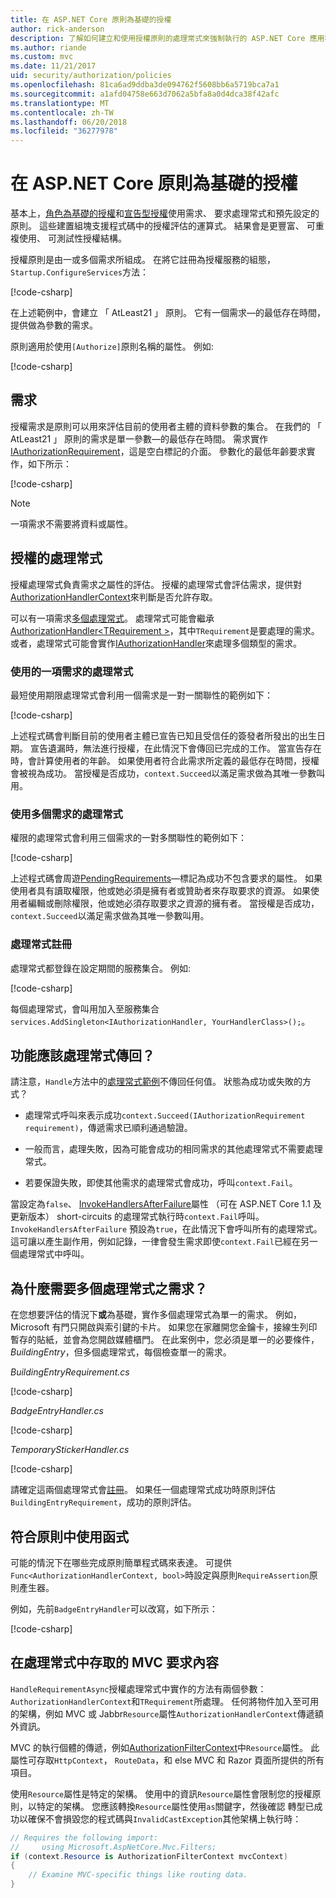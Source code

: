```yaml
---
title: 在 ASP.NET Core 原則為基礎的授權
author: rick-anderson
description: 了解如何建立和使用授權原則的處理常式來強制執行的 ASP.NET Core 應用程式中的授權需求。
ms.author: riande
ms.custom: mvc
ms.date: 11/21/2017
uid: security/authorization/policies
ms.openlocfilehash: 81ca6ad9ddba3de094762f5608bb6a5719bca7a1
ms.sourcegitcommit: a1afd04758e663d7062a5bfa8a0d4dca38f42afc
ms.translationtype: MT
ms.contentlocale: zh-TW
ms.lasthandoff: 06/20/2018
ms.locfileid: "36277978"
---
```

# <a name="policy-based-authorization-in-aspnet-core"></a>在 ASP.NET Core 原則為基礎的授權

基本上，[角色為基礎的授權](xref:security/authorization/roles)和[宣告型授權](xref:security/authorization/claims)使用需求、 要求處理常式和預先設定的原則。 這些建置組塊支援程式碼中的授權評估的運算式。 結果會是更豐富、 可重複使用、 可測試性授權結構。

授權原則是由一或多個需求所組成。 在將它註冊為授權服務的組態，`Startup.ConfigureServices`方法：

[!code-csharp[](policies/samples/PoliciesAuthApp1/Startup.cs?range=40-41,50-55,63,72)]

在上述範例中，會建立 「 AtLeast21 」 原則。 它有一個需求&mdash;的最低存在時間，提供做為參數的需求。

原則適用於使用`[Authorize]`原則名稱的屬性。 例如: 

[!code-csharp[](policies/samples/PoliciesAuthApp1/Controllers/AlcoholPurchaseController.cs?name=snippet_AlcoholPurchaseControllerClass&highlight=4)]

## <a name="requirements"></a>需求

授權需求是原則可以用來評估目前的使用者主體的資料參數的集合。 在我們的 「 AtLeast21 」 原則的需求是單一參數&mdash;的最低存在時間。 需求實作[IAuthorizationRequirement](/dotnet/api/microsoft.aspnetcore.authorization.iauthorizationrequirement)，這是空白標記的介面。 參數化的最低年齡要求實作，如下所示：

[!code-csharp[](policies/samples/PoliciesAuthApp1/Services/Requirements/MinimumAgeRequirement.cs?name=snippet_MinimumAgeRequirementClass)]

> [!NOTE]
> 一項需求不需要將資料或屬性。

<a name="security-authorization-policies-based-authorization-handler"></a>

## <a name="authorization-handlers"></a>授權的處理常式

授權處理常式負責需求之屬性的評估。 授權的處理常式會評估需求，提供對[AuthorizationHandlerContext](/dotnet/api/microsoft.aspnetcore.authorization.authorizationhandlercontext)來判斷是否允許存取。

可以有一項需求[多個處理常式](#security-authorization-policies-based-multiple-handlers)。 處理常式可能會繼承[AuthorizationHandler\<TRequirement >](/dotnet/api/microsoft.aspnetcore.authorization.authorizationhandler-1)，其中`TRequirement`是要處理的需求。 或者，處理常式可能會實作[IAuthorizationHandler](/dotnet/api/microsoft.aspnetcore.authorization.iauthorizationhandler)來處理多個類型的需求。

### <a name="use-a-handler-for-one-requirement"></a>使用的一項需求的處理常式

<a name="security-authorization-handler-example"></a>

最短使用期限處理常式會利用一個需求是一對一關聯性的範例如下：

[!code-csharp[](policies/samples/PoliciesAuthApp1/Services/Handlers/MinimumAgeHandler.cs?name=snippet_MinimumAgeHandlerClass)]

上述程式碼會判斷目前的使用者主體已宣告已知且受信任的簽發者所發出的出生日期。 宣告遺漏時，無法進行授權，在此情況下會傳回已完成的工作。 當宣告存在時，會計算使用者的年齡。 如果使用者符合此需求所定義的最低存在時間，授權會被視為成功。 當授權是否成功，`context.Succeed`以滿足需求做為其唯一參數叫用。

### <a name="use-a-handler-for-multiple-requirements"></a>使用多個需求的處理常式

權限的處理常式會利用三個需求的一對多關聯性的範例如下：

[!code-csharp[](policies/samples/PoliciesAuthApp1/Services/Handlers/PermissionHandler.cs?name=snippet_PermissionHandlerClass)]

上述程式碼會周遊[PendingRequirements](/dotnet/api/microsoft.aspnetcore.authorization.authorizationhandlercontext.pendingrequirements#Microsoft_AspNetCore_Authorization_AuthorizationHandlerContext_PendingRequirements)&mdash;標記為成功不包含要求的屬性。 如果使用者具有讀取權限，他或她必須是擁有者或贊助者來存取要求的資源。 如果使用者編輯或刪除權限，他或她必須存取要求之資源的擁有者。 當授權是否成功，`context.Succeed`以滿足需求做為其唯一參數叫用。

<a name="security-authorization-policies-based-handler-registration"></a>

### <a name="handler-registration"></a>處理常式註冊

處理常式都登錄在設定期間的服務集合。 例如: 

[!code-csharp[](policies/samples/PoliciesAuthApp1/Startup.cs?range=40-41,50-55,63-65,72)]

每個處理常式，會叫用加入至服務集合`services.AddSingleton<IAuthorizationHandler, YourHandlerClass>();`。

## <a name="what-should-a-handler-return"></a>功能應該處理常式傳回？

請注意，`Handle`方法中的[處理常式範例](#security-authorization-handler-example)不傳回任何值。 狀態為成功或失敗的方式？

* 處理常式呼叫來表示成功`context.Succeed(IAuthorizationRequirement requirement)`，傳遞需求已順利通過驗證。

* 一般而言，處理失敗，因為可能會成功的相同需求的其他處理常式不需要處理常式。

* 若要保證失敗，即使其他需求的處理常式會成功，呼叫`context.Fail`。

當設定為`false`、 [InvokeHandlersAfterFailure](/dotnet/api/microsoft.aspnetcore.authorization.authorizationoptions.invokehandlersafterfailure#Microsoft_AspNetCore_Authorization_AuthorizationOptions_InvokeHandlersAfterFailure)屬性 （可在 ASP.NET Core 1.1 及更新版本） short-circuits 的處理常式執行時`context.Fail`呼叫。 `InvokeHandlersAfterFailure` 預設為`true`，在此情況下會呼叫所有的處理常式。 這可讓以產生副作用，例如記錄，一律會發生需求即使`context.Fail`已經在另一個處理常式中呼叫。

<a name="security-authorization-policies-based-multiple-handlers"></a>

## <a name="why-would-i-want-multiple-handlers-for-a-requirement"></a>為什麼需要多個處理常式之需求？

在您想要評估的情況下**或**為基礎，實作多個處理常式為單一的需求。 例如，Microsoft 有門只開啟與索引鍵的卡片。 如果您在家離開您金鑰卡，接線生列印暫存的貼紙，並會為您開啟媒體櫃門。 在此案例中，您必須是單一的必要條件， *BuildingEntry*，但多個處理常式，每個檢查單一的需求。

*BuildingEntryRequirement.cs*

[!code-csharp[](policies/samples/PoliciesAuthApp1/Services/Requirements/BuildingEntryRequirement.cs?name=snippet_BuildingEntryRequirementClass)]

*BadgeEntryHandler.cs*

[!code-csharp[](policies/samples/PoliciesAuthApp1/Services/Handlers/BadgeEntryHandler.cs?name=snippet_BadgeEntryHandlerClass)]

*TemporaryStickerHandler.cs*

[!code-csharp[](policies/samples/PoliciesAuthApp1/Services/Handlers/TemporaryStickerHandler.cs?name=snippet_TemporaryStickerHandlerClass)]

請確定這兩個處理常式會[註冊](xref:security/authorization/policies#security-authorization-policies-based-handler-registration)。 如果任一個處理常式成功時原則評估`BuildingEntryRequirement`，成功的原則評估。

## <a name="using-a-func-to-fulfill-a-policy"></a>符合原則中使用函式

可能的情況下在哪些完成原則簡單程式碼來表達。 可提供`Func<AuthorizationHandlerContext, bool>`時設定與原則`RequireAssertion`原則產生器。

例如，先前`BadgeEntryHandler`可以改寫，如下所示：

[!code-csharp[](policies/samples/PoliciesAuthApp1/Startup.cs?range=52-53,57-63)]

## <a name="accessing-mvc-request-context-in-handlers"></a>在處理常式中存取的 MVC 要求內容

`HandleRequirementAsync`授權處理常式中實作的方法有兩個參數：`AuthorizationHandlerContext`和`TRequirement`所處理。 任何將物件加入至可用的架構，例如 MVC 或 Jabbr`Resource`屬性`AuthorizationHandlerContext`傳遞額外資訊。

MVC 的執行個體的傳遞，例如[AuthorizationFilterContext](/dotnet/api/?term=AuthorizationFilterContext)中`Resource`屬性。 此屬性可存取`HttpContext`， `RouteData`，和 else MVC 和 Razor 頁面所提供的所有項目。

使用`Resource`屬性是特定的架構。 使用中的資訊`Resource`屬性會限制您的授權原則，以特定的架構。 您應該轉換`Resource`屬性使用`as`關鍵字，然後確認 轉型已成功以確保不會損毀您的程式碼與`InvalidCastException`其他架構上執行時：

```csharp
// Requires the following import:
//     using Microsoft.AspNetCore.Mvc.Filters;
if (context.Resource is AuthorizationFilterContext mvcContext)
{
    // Examine MVC-specific things like routing data.
}
```

